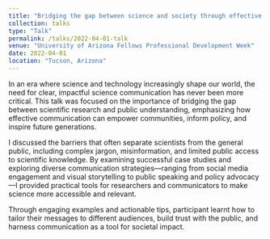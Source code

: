 ```yaml
---
title: "Bridging the gap between science and society through effective science communication"
collection: talks
type: "Talk"
permalink: /talks/2022-04-01-talk
venue: "University of Arizona Fellows Professional Development Week"
date: 2022-04-01
location: "Tucson, Arizona"
---
```


In an era where science and technology increasingly shape our world, the need for clear, impactful science communication has never been more critical. This talk was focused on the importance of bridging the gap between scientific research and public understanding, emphasizing how effective communication can empower communities, inform policy, and inspire future generations.

I discussed the barriers that often separate scientists from the general public, including complex jargon, misinformation, and limited public access to scientific knowledge. By examining successful case studies and exploring diverse communication strategies—ranging from social media engagement and visual storytelling to public speaking and policy advocacy—I provided practical tools for researchers and communicators to make science more accessible and relevant.

Through engaging examples and actionable tips, participant learnt how to tailor their messages to different audiences, build trust with the public, and harness communication as a tool for societal impact.